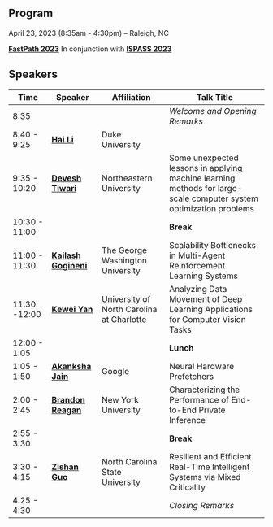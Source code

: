 ## Program
April 23, 2023 (8:35am - 4:30pm) – Raleigh, NC 

**[FastPath 2023](https://fastpath2023.github.io/FastPath2023/)** In conjunction with **[ISPASS 2023](https://ispass.org/ispass2023/)**

## Speakers

|Time| Speaker                    | Affiliation       | Talk Title |
|----  |----                                                                                             | ----              |----              |
|8:35 | | | *Welcome and Opening Remarks*|
|8:40 - 9:25| **[Hai Li](https://fastpath2023.github.io/FastPath2023/Program/Hai)**                                                                                       | Duke University                               |  |
|9:35 - 10:20|**[Devesh Tiwari](https://fastpath2023.github.io/FastPath2023/Program/Devesh/)**                                                                                   | Northeastern University                       | Some unexpected lessons in applying machine learning methods for large-scale computer system optimization problems |
|10:30 - 11:00 | | |**Break**|
|11:00 - 11:30 |**[Kailash Gogineni](https://fastpath2023.github.io/FastPath2023/Program/Kailash_Gogineni/)** |The George Washington University |Scalability Bottlenecks in Multi-Agent Reinforcement Learning Systems|
|11:30 -12:00|**[Kewei Yan](https://fastpath2023.github.io/FastPath2023/Program/Kewei/)** | University of North Carolina at Charlotte|Analyzing Data Movement of Deep Learning Applications for Computer Vision Tasks|
|12:00 - 1:05 | | |**Lunch**|
|1:05 - 1:50|**[Akanksha Jain](https://fastpath2023.github.io/FastPath2023/Program/Akanksha/)**      | Google                  |   Neural Hardware Prefetchers|
|2:00 - 2:45|**[Brandon Reagan](https://fastpath2023.github.io/FastPath2023/Program/Brandon/)**                                                                                   | New York University                    | Characterizing the Performance of End-to-End Private Inference |
|2:55 - 3:30 | | |**Break**|
|3:30 - 4:15|**[Zishan Guo](https://fastpath2023.github.io/FastPath2023/Program/Zishan/)**                                                                                        | North Carolina State University               |Resilient and Efficient Real-Time Intelligent Systems via Mixed Criticality |
|4:25 - 4:30 | | |*Closing Remarks*|

     
